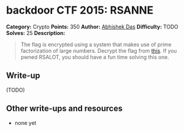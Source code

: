# backdoor CTF 2015: RSANNE

**Category:** Crypto
**Points:** 350
**Author:** [Abhishek Das](https://backdoor.sdslabs.co/users/abhshkdz)
**Difficulty:** TODO
**Solves:** 25
**Description:** 

> The flag is encrypted using a system that makes use of prime factorization of large numbers. Decrypt the flag from [this](http://hack.bckdr.in/RSANNE.tar.gz). If you pwned RSALOT, you should have a fun time solving this one.

## Write-up

(TODO)

## Other write-ups and resources

* none yet